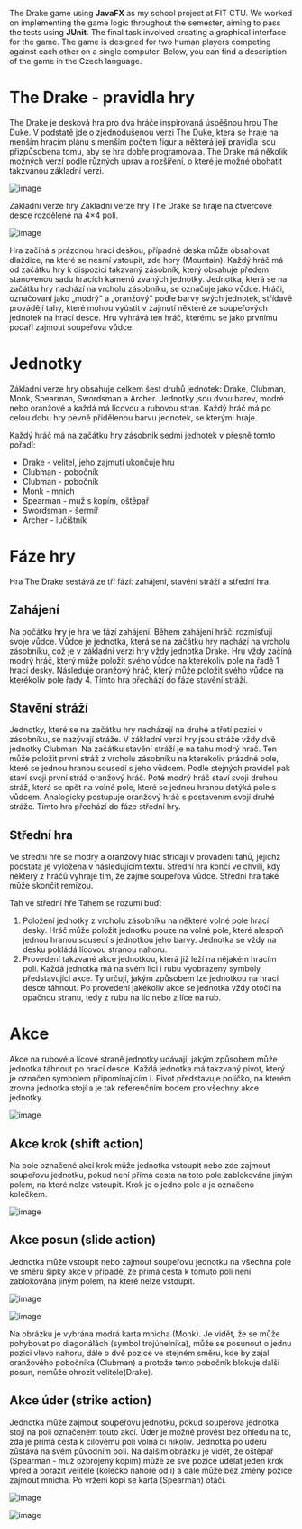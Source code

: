 The Drake game using **JavaFX** as my school project at FIT CTU. We worked on implementing the game logic throughout the semester, aiming to pass the tests using **JUnit**. The final task involved creating a graphical interface for the game. The game is designed for two human players competing against each other on a single computer. Below, you can find a description of the game in the Czech language.

# The Drake - pravidla hry
The Drake je desková hra pro dva hráče inspirovaná úspěšnou hrou The Duke. V podstatě jde o zjednodušenou verzi The Duke, která se hraje na menším hracím plánu s menším počtem figur a některá její pravidla jsou přizpůsobena tomu, aby se hra dobře programovala. The Drake má několik možných verzí podle různých úprav a rozšíření, o které je možné obohatit takzvanou základní verzi.

![image](https://github.com/zhadavla/JavaGame/assets/113200176/2232e0d7-55ce-4c9b-a9d2-3cf47a365d4e)

Základní verze hry
Základní verze hry The Drake se hraje na čtvercové desce rozdělené na 4×4 polí.

![image](https://github.com/zhadavla/JavaGame/assets/113200176/92fdb2b7-2663-4360-9f92-b5f97d37d808)

Hra začíná s prázdnou hrací deskou, případně deska může obsahovat dlaždice, na které se nesmí vstoupit, zde hory (Mountain). Každý hráč má od začátku hry k dispozici takzvaný zásobník, který obsahuje předem stanovenou sadu hracích kamenů zvaných jednotky. Jednotka, která se na začátku hry nachází na vrcholu zásobníku, se označuje jako vůdce. Hráči, označovaní jako „modrý“ a „oranžový“ podle barvy svých jednotek, střídavě provádějí tahy, které mohou vyústit v zajmutí některé ze soupeřových jednotek na hrací desce. Hru vyhrává ten hráč, kterému se jako prvnímu podaří zajmout soupeřova vůdce.

# Jednotky
Základní verze hry obsahuje celkem šest druhů jednotek: Drake, Clubman, Monk, Spearman, Swordsman a Archer. Jednotky jsou dvou barev, modré nebo oranžové a každá má lícovou a rubovou stran. Každý hráč má po celou dobu hry pevně přidělenou barvu jednotek, se kterými hraje.

Každý hráč má na začátku hry zásobník sedmi jednotek v přesně tomto pořadí:

- Drake - velitel, jeho zajmutí ukončuje hru
- Clubman - pobočník 
- Clubman - pobočník
- Monk - mnich
- Spearman - muž s kopím, oštěpař
- Swordsman - šermíř
- Archer - lučištník

# Fáze hry
Hra The Drake sestává ze tří fází: zahájení, stavění stráží a střední hra.

## Zahájení
Na počátku hry je hra ve fází zahájení. Během zahájení hráči rozmísťují svoje vůdce. Vůdce je jednotka, která se na začátku hry nachází na vrcholu zásobníku, což je v základní verzi hry vždy jednotka Drake. Hru vždy začíná modrý hráč, který může položit svého vůdce na kterékoliv pole na řadě 1 hrací desky. Následuje oranžový hráč, který může položit svého vůdce na kterékoliv pole řady 4. Tímto hra přechází do fáze stavění stráží.

## Stavění stráží
Jednotky, které se na začátku hry nacházejí na druhé a třetí pozici v zásobníku, se nazývají stráže. V základní verzi hry jsou stráže vždy dvě jednotky Clubman. Na začátku stavění stráží je na tahu modrý hráč. Ten může položit první stráž z vrcholu zásobníku na kterékoliv prázdné pole, které se jednou hranou sousedí s jeho vůdcem. Podle stejných pravidel pak staví svoji první stráž oranžový hráč. Poté modrý hráč staví svoji druhou stráž, která se opět na volné pole, které se jednou hranou dotýká pole s vůdcem. Analogicky postupuje oranžový hráč s postavením svojí druhé stráže. Tímto hra přechází do fáze střední hry.

## Střední hra
Ve střední hře se modrý a oranžový hráč střídají v provádění tahů, jejichž podstata je vyložena v následujícím textu. Střední hra končí ve chvíli, kdy některý z hráčů vyhraje tím, že zajme soupeřova vůdce. Střední hra také může skončit remízou.

Tah ve střední hře
Tahem se rozumí buď:

1. Položení jednotky z vrcholu zásobníku na některé volné pole hrací desky. Hráč může položit jednotku pouze na volné pole, které alespoň jednou hranou sousedí s jednotkou jeho barvy. Jednotka se vždy na desku pokládá lícovou stranou nahoru.
2. Provedení takzvané akce jednotkou, která již leží na nějakém hracím poli. Každá jednotka má na svém líci i rubu vyobrazeny symboly představující akce. Ty určují, jakým způsobem lze jednotkou na hrací desce táhnout. Po provedení jakékoliv akce se jednotka vždy otočí na opačnou stranu, tedy z rubu na líc nebo z líce na rub.

# Akce
Akce na rubové a lícové straně jednotky udávají, jakým způsobem může jednotka táhnout po hrací desce. Každá jednotka má takzvaný pivot, který je označen symbolem připomínajícím i. Pivot představuje políčko, na kterém zrovna jednotka stojí a je tak referenčním bodem pro všechny akce jednotky.

![image](https://github.com/zhadavla/JavaGame/assets/113200176/8062ee06-722b-48cd-8f59-4454caa4adf6)

## Akce krok (shift action) 

Na pole označené akcí krok může jednotka vstoupit nebo zde zajmout soupeřovu jednotku, pokud není přímá cesta na toto pole zablokována jiným polem, na které nelze vstoupit. Krok je o jedno pole a je označeno kolečkem.

![image](https://github.com/zhadavla/JavaGame/assets/113200176/56066330-794e-4c08-8251-e2ee2a8b2041)

## Akce posun (slide action)  
Jednotka může vstoupit nebo zajmout soupeřovu jednotku na všechna pole ve směru šipky akce v případě, že přímá cesta k tomuto poli není zablokována jiným polem, na které nelze vstoupit.

![image](https://github.com/zhadavla/JavaGame/assets/113200176/ba3b8e24-0dff-4360-90a0-9b4e0269f0c3)

![image](https://github.com/zhadavla/JavaGame/assets/113200176/cba3f2d6-27a1-47b8-86c5-95487370f250)

Na obrázku je vybrána modrá karta mnicha (Monk). Je vidět, že se může pohybovat po diagonálách (symbol trojúhelníka), může se posunout o jednu pozici vlevo nahoru, dále o dvě pozice ve stejném směru, kde by zajal oranžového pobočníka (Clubman) a protože tento pobočník blokuje další posun, nemůže ohrozit velitele(Drake).

## Akce úder (strike action)  
Jednotka může zajmout soupeřovu jednotku, pokud soupeřova jednotka stojí na poli označeném touto akcí. Úder je možné provést bez ohledu na to, zda je přímá cesta k cílovému poli volná či nikoliv. Jednotka po úderu zůstává na svém původním poli. Na dalším obrázku je vidět, že oštěpař (Spearman - muž ozbrojený kopím) může ze své pozice udělat jeden krok vpřed a porazit velitele (kolečko nahoře od i) a dále může bez změny pozice zajmout mnicha. Po vržení kopí se karta (Spearman) otáčí.

![image](https://github.com/zhadavla/JavaGame/assets/113200176/77010096-6e56-46cb-b4cb-2dabef2e9e09)

![image](https://github.com/zhadavla/JavaGame/assets/113200176/cc075191-550c-4846-a7de-e8d164a15b72)





